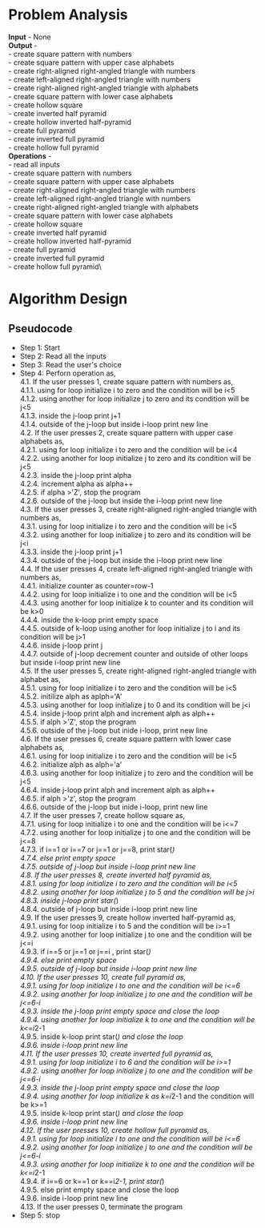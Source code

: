 # Problem Analysis
**Input** - None\
**Output** - \
    - create square pattern with numbers\
    - create square pattern with upper case alphabets\
    - create right-aligned right-angled triangle with numbers\
    - create left-aligned right-angled triangle with numbers\
    - create right-aligned right-angled triangle with alphabets\
    - create square pattern with lower case alphabets\
    - create hollow square\
    - create inverted half pyramid\
    - create hollow inverted half-pyramid\
    - create full pyramid\
    - create inverted full pyramid\
    - create hollow full pyramid\
**Operations** -\
    - read all inputs\
    - create square pattern with numbers\
    - create square pattern with upper case alphabets\
    - create right-aligned right-angled triangle with numbers\
    - create left-aligned right-angled triangle with numbers\
    - create right-aligned right-angled triangle with alphabets\
    - create square pattern with lower case alphabets\
    - create hollow square\
    - create inverted half pyramid\
    - create hollow inverted half-pyramid\
    - create full pyramid\
    - create inverted full pyramid\
    - create hollow full pyramid\
# Algorithm Design
## Pseudocode
+ Step 1: Start
+ Step 2: Read all the inputs
+ Step 3: Read the user's choice
+ Step 4: Perforn operation as,\
      4.1. If the user presses 1, create square pattern with numbers as,\
                4.1.1. using for loop initialize i to zero and the condition will be i<5 \
                4.1.2. using another for loop initialize j to zero and its condition will be j<5\
                4.1.3. inside the j-loop print j+1\
                4.1.4. outside of the j-loop but inside i-loop print new line\
      4.2. If the user presses 2, create square pattern with upper case alphabets as,\
                4.2.1. using for loop initialize i to zero and the condition will be i<4\
                4.2.2. using another for loop initialize j to zero and its condition will be j<5\
                4.2.3. inside the j-loop print alpha\
                4.2.4. increment alpha as alpha++\
                4.2.5. if alpha >'Z', stop the program\
                4.2.6. outside of the j-loop but inside the i-loop print new line\
      4.3. If the user presses 3, create right-aligned right-angled triangle with numbers as,\
                4.3.1. using for loop initialize i to zero and the condition will be i<5\
                4.3.2. using another for loop initialize j to zero and its condition will be j<i\
                4.3.3. inside the j-loop print j+1\
                4.3.4. outside of the j-loop but inside the i-loop print new line\
      4.4. If the user presses 4, create left-aligned right-angled triangle with numbers as,\
               4.4.1. initialize counter as counter=row-1\
               4.4.2. using for loop initialize i to one and the condition will be i<5\
               4.4.3. using another for loop initialize k to counter and its condition will be k>0\
               4.4.4. inside the k-loop print empty space \
               4.4.5. outside of k-loop using another for loop initialize j to i and its condition will be j>1\
               4.4.6. inside j-loop print j\
               4.4.7. outside of j-loop decrement counter and outside of other loops but inside i-loop print new line\
     4.5. If the user presses 5, create right-aligned right-angled triangle with alphabet as,\
               4.5.1. using for loop initialize i to zero and the condition will be i<5\
               4.5.2. initilize alph as aplph='A'\
               4.5.3. using another for loop initialize j to 0 and its condition will be j<i\
               4.5.4. inside j-loop print alph and increment alph as alph++\
               4.5.5. if alph >'Z', stop the program\
               4.5.6. outside of the j-loop but inide i-loop, print new line\
     4.6.  If the user presses 6, create square pattern with lower case alphabets as,\
               4.6.1. using for loop initialize i to zero and the condition will be i<5\
               4.6.2. initialize alph as alph='a'\
               4.6.3. using another for loop initialize j to zero and the condition will be j<5\
               4.6.4. inside j-loop print alph and increment alph as alph++\
               4.6.5. if alph >'z', stop the program\
               4.6.6. outside of the j-loop but inide i-loop, print new line\
     4.7.  If the user presses 7, create hollow square as,\
              4.7.1. using for loop initialize i to one and the condition will be i<=7\
              4.7.2. using another for loop initialize j to one and the condition will be j<=8\
              4.7.3. if i==1 or i==7 or j==1 or j==8, print star(*)\
              4.7.4. else print empty space\
              4.7.5. outside of j-loop but inside i-loop print new line\
     4.8. If the user presses 8, create inverted half pyramid as,\
              4.8.1. using for loop initialize i to zero and the condition will be i<5\
              4.8.2. using another for loop initialize j to 5 and the condition will be j>i\
              4.8.3. inside j-loop print star(*)\
              4.8.4. outside of j-loop but inside i-loop print new line\
     4.9. If the user presses 9, create hollow inverted half-pyramid as,\
              4.9.1. using for loop initialize i to 5 and the condition will be i>=1\
              4.9.2. using another for loop initialize j to one and the condition will be j<=i\
              4.9.3. if i==5 or j==1 or j==i , print star(*)\
              4.9.4. else print empty space\
              4.9.5. outside of j-loop but inside i-loop print new line\
    4.10. If the user presses 10, create full pyramid as, \
              4.9.1. using for loop initialize i to one and the condition will be i<=6\
              4.9.2. using another for loop initialize j to one and the condition will be j<=6-i\
              4.9.3. inside the j-loop print empty space and close the loop\
              4.9.4. using another for loop initialize k to one and the condition will be k<=i*2-1\
              4.9.5. inside k-loop print star(*) and close the loop\
              4.9.6. inside i-loop print new line\
  4.11. If the user presses 10, create inverted full pyramid as, \
              4.9.1. using for loop initialize i to 6 and the condition will be i>=1\
              4.9.2. using another for loop initialize j to one and the condition will be j<=6-i\
              4.9.3. inside the j-loop print empty space and close the loop\
              4.9.4. using another for loop initialize k as k=i*2-1 and the condition will be k>=1\
              4.9.5. inside k-loop print star(*) and close the loop\
              4.9.6. inside i-loop print new line\
   4.12. If the user presses 10, create hollow full pyramid  as, \
              4.9.1. using for loop initialize i to one and the condition will be i<=6\
              4.9.2. using another for loop initialize j to one and the condition will be j<=6-i\
              4.9.3. using another for loop initialize k to one and the condition will be k<=i*2-1\
              4.9.4. if i==6 or k==1 or k==i*2-1, print star(*)\
              4.9.5. else print empty space and close the loop\
              4.9.6. inside i-loop print new line\
  4.13. If the user presses 0, terminate the program
+ Step 5: stop 












    
